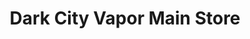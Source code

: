 ---
title: "Dark City Vapor Main Store"
url: /black-mountain/dark-city-vapor-main-store/
shop: e-cigarette
---